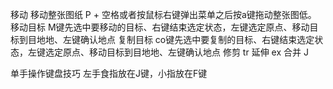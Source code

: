 移动
移动整张图纸
P + 空格或者按鼠标右键弹出菜单之后按a键拖动整张图低。
移动目标
M键先选中要移动的目标、右键结束选定状态，左键选定原点、移动目标到目地地、左键确认地点
复制目标
co键先选中要复制的目标、右键结束选定状态，左键选定原点、移动目标到目地地、左键确认地点
修剪 tr
延伸 ex
合并 J


单手操作键盘技巧
左手食指放在J键，小指放在F键
